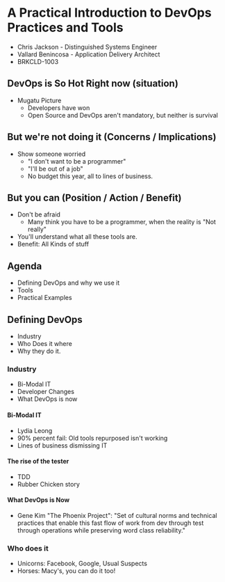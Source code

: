 # A Practical Introduction to DevOps Practices and Tools
* Chris Jackson - Distinguished Systems Engineer
* Vallard Benincosa - Application Delivery Architect
* BRKCLD-1003

## DevOps is So Hot Right now (situation)
* Mugatu Picture
  * Developers have won
  * Open Source and DevOps aren't mandatory, but neither is survival

## But we're not doing it (Concerns / Implications)
* Show someone worried
  * "I don't want to be a programmer"
  * "I'll be out of a job"
  * No budget this year, all to lines of business.

## But you can (Position / Action / Benefit)
* Don't be afraid
  * Many think you have to be a programmer, when the reality is "Not really"
* You'll understand what all these tools are. 
* Benefit: All Kinds of stuff

## Agenda
* Defining DevOps and why we use it
* Tools 
* Practical Examples 

## Defining DevOps
* Industry
* Who Does it where
* Why they do it. 


### Industry
* Bi-Modal IT
* Developer Changes
* What DevOps is now

#### Bi-Modal IT
* Lydia Leong
* 90% percent fail: Old tools repurposed isn't working
* Lines of business dismissing IT

#### The rise of the tester
* TDD 
* Rubber Chicken story

#### What DevOps is Now
* Gene Kim "The Phoenix Project": "Set of cultural norms and technical practices that enable this fast flow of work from dev through test through operations while preserving word class reliability."

### Who does it
* Unicorns: Facebook, Google, Usual Suspects
* Horses: Macy's, you can do it too!
